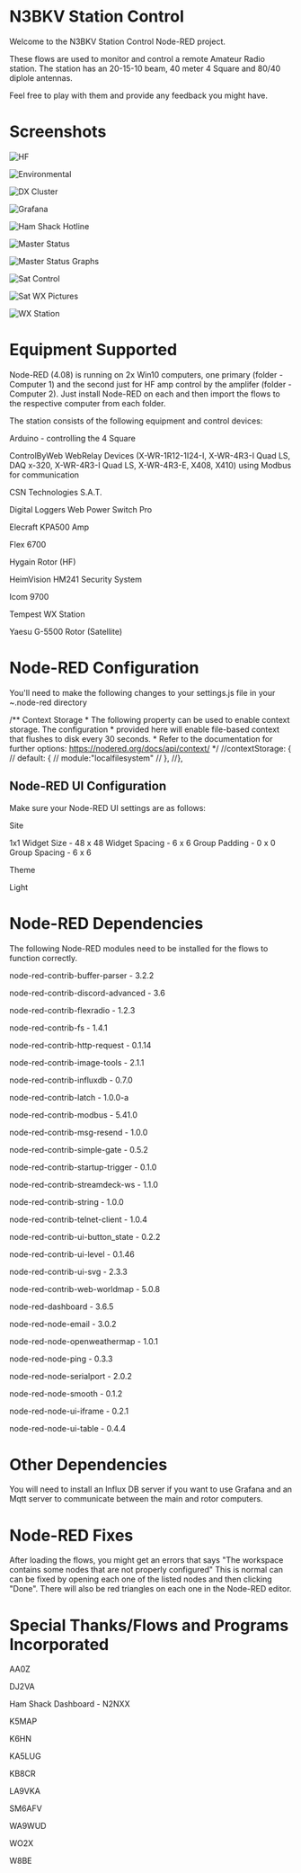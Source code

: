 ﻿
# N3BKV Station Control

Welcome to the N3BKV Station Control Node-RED project.  

These flows are used to monitor and control a remote Amateur Radio station. The station has an 20-15-10 beam, 40 meter 4 Square and 80/40 diplole antennas.

Feel free to play with them and provide any feedback you might have. 

# Screenshots

![HF](https://i.postimg.cc/7hjD2HDx/Screenshot-2025-05-06-at-7-52-12-AM.png)

![Environmental](https://i.postimg.cc/h4kz7xsR/Screenshot-2025-05-06-at-9-52-34-AM.png)

![DX Cluster](https://i.postimg.cc/9fMmvwzg/Screenshot-2025-05-06-at-2-11-15-PM.png)

![Grafana](https://i.postimg.cc/Y9LpSc61/Screenshot-2025-05-06-at-2-11-35-PM.png)

![Ham Shack Hotline](https://i.postimg.cc/W1pTkqmp/Screenshot-2025-05-06-at-2-12-01-PM.png)

![Master Status](https://i.postimg.cc/PxDjjWHy/Screenshot-2025-05-06-at-2-14-20-PM.png)

![Master Status Graphs](https://i.postimg.cc/9QfHM5Vr/Screenshot-2025-05-06-at-2-16-09-PM.png)

![Sat Control](https://i.postimg.cc/fTB112XZ/Screenshot-2025-05-06-at-2-18-45-PM.png)

![Sat WX Pictures](https://i.postimg.cc/JhBgDRF4/Screenshot-2025-05-06-at-2-19-18-PM.png)

![WX Station](https://i.postimg.cc/GtzSwt4z/Screenshot-2025-05-06-at-2-19-29-PM.png)
# Equipment Supported

Node-RED (4.08) is running on 2x Win10 computers, one primary (folder - Computer 1) and the second just for HF amp control by the amplifer (folder - Computer 2). Just install Node-RED on each and then import the flows to the respective computer from each folder.

The station consists of the following equipment and control devices:

Arduino - controlling the 4 Square

ControlByWeb WebRelay Devices (X-WR-1R12-1I24-I, X-WR-4R3-I Quad LS, DAQ x-320, X-WR-4R3-I Quad LS, X-WR-4R3-E, X408, X410) using Modbus for communication

CSN Technologies S.A.T.

Digital Loggers Web Power Switch Pro

Elecraft KPA500 Amp

Flex 6700

Hygain Rotor (HF)

HeimVision HM241 Security System

Icom 9700

Tempest WX Station

Yaesu G-5500 Rotor (Satellite)
 
# Node-RED Configuration

You'll need to make the following changes to your settings.js file in your ~\.node-red directory

 /** Context Storage
     * The following property can be used to enable context storage. The configuration
     * provided here will enable file-based context that flushes to disk every 30 seconds.
     * Refer to the documentation for further options: https://nodered.org/docs/api/context/
     */
    //contextStorage: {
    //    default: {
    //        module:"localfilesystem"
    //    },
    //},
    
## Node-RED UI Configuration

Make sure your Node-RED UI settings are as follows:

Site

1x1 Widget Size - 48 x 48
Widget Spacing - 6 x 6
Group Padding - 0 x 0
Group Spacing - 6 x 6

Theme

Light

# Node-RED Dependencies

The following Node-RED modules need to be installed for the flows to function correctly.

node-red-contrib-buffer-parser - 3.2.2

node-red-contrib-discord-advanced - 3.6

node-red-contrib-flexradio - 1.2.3

node-red-contrib-fs - 1.4.1

node-red-contrib-http-request - 0.1.14

node-red-contrib-image-tools - 2.1.1

node-red-contrib-influxdb - 0.7.0

node-red-contrib-latch - 1.0.0-a

node-red-contrib-modbus - 5.41.0

node-red-contrib-msg-resend - 1.0.0

node-red-contrib-simple-gate - 0.5.2

node-red-contrib-startup-trigger - 0.1.0

node-red-contrib-streamdeck-ws - 1.1.0

node-red-contrib-string - 1.0.0

node-red-contrib-telnet-client - 1.0.4

node-red-contrib-ui-button_state - 0.2.2

node-red-contrib-ui-level - 0.1.46

node-red-contrib-ui-svg - 2.3.3

node-red-contrib-web-worldmap - 5.0.8

node-red-dashboard - 3.6.5

node-red-node-email - 3.0.2

node-red-node-openweathermap - 1.0.1

node-red-node-ping - 0.3.3

node-red-node-serialport - 2.0.2

node-red-node-smooth - 0.1.2

node-red-node-ui-iframe - 0.2.1

node-red-node-ui-table - 0.4.4

# Other Dependencies

You will need to install an Influx DB server if you want to use Grafana and an Mqtt server to communicate between the main and rotor computers.


# Node-RED Fixes

After loading the flows, you might get an errors that says "The workspace contains some nodes that are not properly configured" This is normal can can be fixed by opening each one of the listed nodes and then clicking "Done".  There will also be red triangles on each one in the Node-RED editor.


# Special Thanks/Flows and Programs Incorporated

AA0Z 

DJ2VA

Ham Shack Dashboard - N2NXX

K5MAP

K6HN

KA5LUG

KB8CR

LA9VKA

SM6AFV

WA9WUD

WO2X

W8BE

